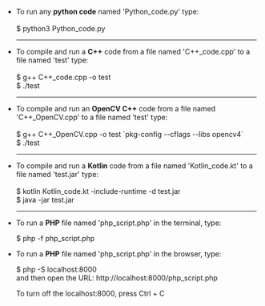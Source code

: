 <ul>
<li>To run any <b>python code</b> named 'Python_code.py' type:</li>
<br>$ python3 Python_code.py
<hr>
<li>To compile and run a <b>C++</b> code from a file named 'C++_code.cpp' to a file named 'test' type:</li>
<br>$ g++ C++_code.cpp -o test
<br>$ ./test
<hr>
<li>To compile and run an <b>OpenCV C++</b> code from a file named 'C++_OpenCV.cpp' to a file named 'test' type:</li>
<br>$ g++ C++_OpenCV.cpp -o test `pkg-config --cflags --libs opencv4`
<br>$ ./test
<hr>
<li>To compile and run a <b>Kotlin</b> code from a file named 'Kotlin_code.kt' to a file named 'test.jar' type:</li>
<br>$ kotlin Kotlin_code.kt -include-runtime -d test.jar
<br>$ java -jar test.jar
<hr>
<li>To run a <b>PHP</b> file named 'php_script.php' in the terminal, type:</li>
<p>$ php -f php_script.php</p>
<li>To run a <b>PHP</b> file named 'php_script.php' in the browser, type:</li>
<p>$ php -S localhost:8000<br>and then open the URL: http://localhost:8000/php_script.php</p>
<p>To turn off the localhost:8000, press Ctrl + C</p>
</ul>

